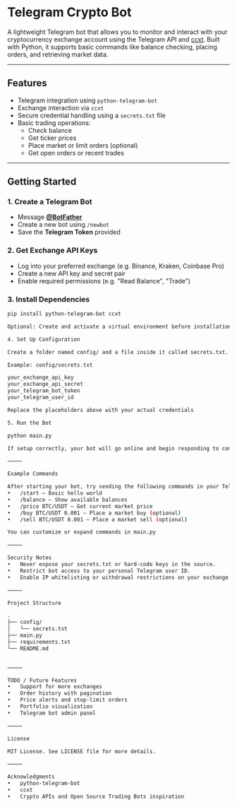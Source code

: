 # Telegram Crypto Bot

A lightweight Telegram bot that allows you to monitor and interact with your cryptocurrency exchange account using the Telegram API and [ccxt](https://github.com/ccxt/ccxt). Built with Python, it supports basic commands like balance checking, placing orders, and retrieving market data.

---

## Features

- Telegram integration using `python-telegram-bot`
- Exchange interaction via `ccxt`
- Secure credential handling using a `secrets.txt` file
- Basic trading operations:
  - Check balance
  - Get ticker prices
  - Place market or limit orders (optional)
  - Get open orders or recent trades

---

## Getting Started

### 1. Create a Telegram Bot
- Message [**@BotFather**](https://t.me/BotFather)
- Create a new bot using `/newbot`
- Save the **Telegram Token** provided

### 2. Get Exchange API Keys
- Log into your preferred exchange (e.g. Binance, Kraken, Coinbase Pro)
- Create a new API key and secret pair
- Enable required permissions (e.g. "Read Balance", "Trade")

### 3. Install Dependencies

```bash
pip install python-telegram-bot ccxt

Optional: Create and activate a virtual environment before installation

4. Set Up Configuration

Create a folder named config/ and a file inside it called secrets.txt.

Example: config/secrets.txt

your_exchange_api_key
your_exchange_api_secret
your_telegram_bot_token
your_telegram_user_id

Replace the placeholders above with your actual credentials

5. Run the Bot

python main.py

If setup correctly, your bot will go online and begin responding to commands.

⸻

Example Commands

After starting your bot, try sending the following commands in your Telegram chat:
•   /start – Basic hello world
•   /balance – Show available balances
•   /price BTC/USDT – Get current market price
•   /buy BTC/USDT 0.001 – Place a market buy (optional)
•   /sell BTC/USDT 0.001 – Place a market sell (optional)

You can customize or expand commands in main.py

⸻

Security Notes
•   Never expose your secrets.txt or hard-code keys in the source.
•   Restrict bot access to your personal Telegram user ID.
•   Enable IP whitelisting or withdrawal restrictions on your exchange if possible.

⸻

Project Structure

.
├── config/
│   └── secrets.txt
├── main.py
├── requirements.txt
└── README.md


⸻

TODO / Future Features
•   Support for more exchanges
•   Order history with pagination
•   Price alerts and stop-limit orders
•   Portfolio visualization
•   Telegram bot admin panel

⸻

License

MIT License. See LICENSE file for more details.

⸻

Acknowledgments
•   python-telegram-bot
•   ccxt
•   Crypto APIs and Open Source Trading Bots inspiration